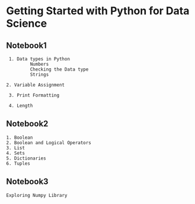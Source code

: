 # Getting Started with Python for Data Science

## Notebook1
```
 1. Data types in Python
         Numbers
         Checking the Data type
         Strings

2. Variable Assignment

 3. Print Formatting

 4. Length
```

## Notebook2
```
1. Boolean
2. Boolean and Logical Operators
3. List
4. Sets
5. Dictionaries
6. Tuples
```

## Notebook3
```
Exploring Numpy Library

```
